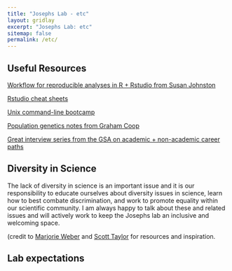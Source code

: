 ```yaml
---
title: "Josephs Lab - etc"
layout: gridlay
excerpt: "Josephs Lab: etc"
sitemap: false
permalink: /etc/
---
```


## Useful Resources
[Workflow for reproducible analyses in R + Rstudio from Susan Johnston](https://sejohnston.com/2015/05/12/an-introduction-to-reproducible-research-in-r-and-r-studio/)

[Rstudio cheat sheets](https://www.rstudio.com/resources/cheatsheets/?utm_content=buffer743c2&utm_medium=social&utm_source=twitter.com&utm_campaign=buffer)

[Unix command-line bootcamp](http://rik.smith-unna.com/command_line_bootcamp/?id=y3shhd1a5n)

[Population genetics notes from Graham Coop](http://cooplab.github.io/popgen-notes/)

[Great interview series from the GSA on academic + non-academic career paths](http://genestogenomes.org/author/ecsleaders/)
## Diversity in Science
The lack of diversity in science is an important issue and it is our responsibility to educate ourselves about diversity issues in science, learn how to best combate discrimination, and work to promote equality within our scientific community. I am always happy to talk about these and related issues and will actively work to keep the Josephs lab an inclusive and welcoming space.

(credit to [Marjorie Weber](http://www.theweberlab.com/diversity-in-stem.html) and [Scott Taylor](https://www.colorado.edu/lab/taylor/diversity-stem) for resources and inspiration.

## Lab expectations








